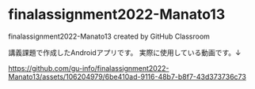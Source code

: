 # finalassignment2022-Manato13
finalassignment2022-Manato13 created by GitHub Classroom

講義課題で作成したAndroidアプリです。
実際に使用している動画です。↓

https://github.com/gu-info/finalassignment2022-Manato13/assets/106204979/6be410ad-9116-48b7-b8f7-43d373736c73

